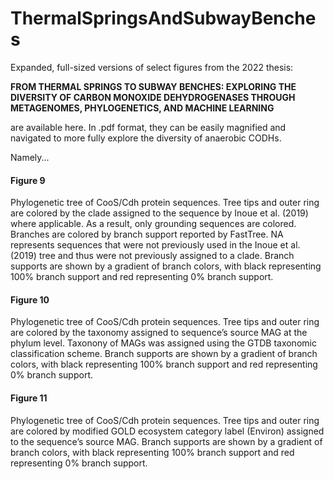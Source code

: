 # ThermalSpringsAndSubwayBenches

Expanded, full-sized versions of select figures from the 2022 thesis:  
  
**FROM THERMAL SPRINGS TO SUBWAY BENCHES: EXPLORING THE DIVERSITY OF CARBON MONOXIDE DEHYDROGENASES THROUGH METAGENOMES, PHYLOGENETICS, AND MACHINE LEARNING**  
  
are available here. In .pdf format, they can be easily magnified and navigated to more fully explore the diversity of anaerobic CODHs.

Namely...

#### Figure 9
Phylogenetic tree of CooS/Cdh protein sequences. Tree tips and outer ring are colored by the clade assigned to the sequence by Inoue et al. (2019) where applicable. As a result, only grounding sequences are colored. Branches are colored by branch support reported by FastTree. NA represents sequences that were not previously used in the Inoue et al. (2019) tree and thus were not previously assigned to a clade. Branch supports are shown by a gradient of branch colors, with black representing 100% branch support and red representing 0% branch support.

#### Figure 10
Phylogenetic tree of CooS/Cdh protein sequences. Tree tips and outer ring are colored by the taxonomy assigned to sequence’s source MAG at the phylum level. Taxonony of MAGs was assigned using the GTDB taxonomic classification scheme. Branch supports are shown by a gradient of branch colors, with black representing 100% branch support and red representing 0%  branch support.

#### Figure 11
Phylogenetic tree of CooS/Cdh protein sequences. Tree tips and outer ring are colored by modified GOLD ecosystem category label (Environ) assigned to the sequence’s source MAG. Branch supports are shown by a gradient of branch colors, with black representing 100% branch support and red representing 0% branch support.

